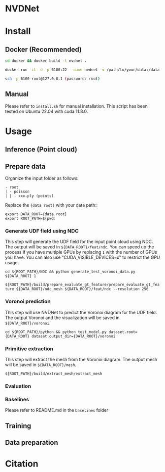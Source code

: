 # NVDNet

# Install

## Docker (Recommended)

```bash
cd docker && docker build -t nvdnet .

docker run -it -d -p 6100:22 --name nvdnet -v /path/to/your/data:/data nvdnet

ssh -p 6100 root@127.0.0.1 (password: root)
```

## Manual

Please refer to `install.sh` for manual installation. This script has been tested on Ubuntu 22.04 with cuda 11.8.0.

# Usage

## Inference (Point cloud)

## Prepare data

Organize the input folder as follows:

```
- root
| - poisson
| | - xxx.ply (points)
```

Replace the `{data root}` with your data path::

```
export DATA_ROOT={data root}
export ROOT_PATH=$(pwd)
```

### Generate UDF field using NDC

This step will generate the UDF field for the input point cloud using NDC. The output will be saved in `${DATA_ROOT}/feat/ndc`. You can speed up the process if you have multiple GPUs by replacing `1` with the number of GPUs you have. You can also use "CUDA_VISIBLE_DEVICES=x" to restrict the GPU usage.

`cd ${ROOT_PATH}/NDC && python generate_test_voronoi_data.py ${DATA_ROOT} 1`

`${ROOT_PATH}/build/prepare_evaluate_gt_feature/prepare_evaluate_gt_feature ${DATA_ROOT}/ndc_mesh ${DATA_ROOT}/feat/ndc --resolution 256`


### Voronoi prediction

This step will use NVDNet to predict the Voronoi diagram for the UDF field. The output Voronoi and the visualization will be saved in `${DATA_ROOT}/voronoi`. 

`cd ${ROOT_PATH}/python && python test_model.py dataset.root={DATA_ROOT} dataset.output_dir={DATA_ROOT}/voronoi`

### Primitive extraction

This step will extract the mesh from the Voronoi diagram. The output mesh will be saved in `${DATA_ROOT}/mesh`.

`${ROOT_PATH}/build/extract_mesh/extract_mesh `

### Evaluation



### Baselines

Please refer to README.md in the `baselines` folder

## Training

## Data preparation

# Citation
